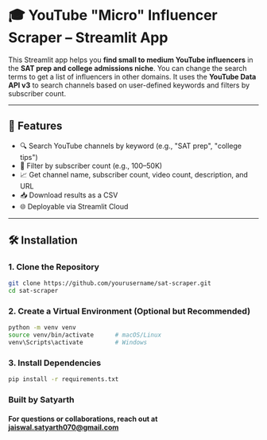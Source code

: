 # 🎓 YouTube "Micro" Influencer Scraper – Streamlit App

This Streamlit app helps you **find small to medium YouTube influencers** in the **SAT prep and college admissions niche**. You can change the search terms to get a list of influencers in other domains. 
It uses the **YouTube Data API v3** to search channels based on user-defined keywords and filters by subscriber count.

---

## 🚀 Features

- 🔍 Search YouTube channels by keyword (e.g., "SAT prep", "college tips")
- 🎯 Filter by subscriber count (e.g., 100–50K)
- 📈 Get channel name, subscriber count, video count, description, and URL
- 📥 Download results as a CSV
- 🌐 Deployable via Streamlit Cloud

---

## 🛠️ Installation

### 1. Clone the Repository
```bash
git clone https://github.com/yourusername/sat-scraper.git
cd sat-scraper
```
### 2. Create a Virtual Environment (Optional but Recommended)
```bash
python -m venv venv
source venv/bin/activate      # macOS/Linux
venv\Scripts\activate         # Windows
```
### 3. Install Dependencies
```bash
pip install -r requirements.txt
```
### Built by Satyarth
#### For questions or collaborations, reach out at jaiswal.satyarth070@gmail.com
